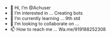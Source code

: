 - 👋 Hi, I’m @Achuser
- 👀 I’m interested in ... Creating bots
- 🌱 I’m currently learning ... 9th std
- 💞️ I’m looking to collaborate on ...
- 📫 How to reach me ... Wa.me/919188252308

<!---
Cybermoyalaali/Cybermoyalaali is a ✨ special ✨ repository because its `README.md` (this file) appears on your GitHub profile.
You can click the Preview link to take a look at your changes.
--->
